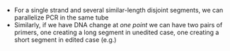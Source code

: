 - For a single strand and several similar-length disjoint segments, we can parallelize PCR in the same tube
- Similarly, if we have DNA change at *one point* we can have two pairs of primers, one creating a long segment in unedited case, one creating a short segment in edited case (e.g.)